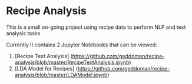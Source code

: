 # Recipe Analysis

This is a small on-going project using recipe data to perform NLP and text analysis tasks.

Currently it contains 2 Jupyter Notebooks that can be viewed:
1. [Recipe Text Analysis] (https://github.com/geddoman/recipe-analysis/blob/master/RecipeTextAnalysis.ipynb)
2. [LDA Model for Recipes] (https://github.com/geddoman/recipe-analysis/blob/master/LDAModel.ipynb)